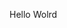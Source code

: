 Hello Wolrd

















































































































